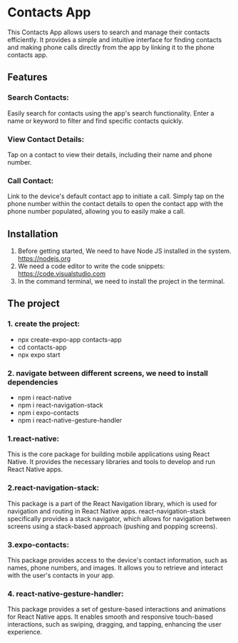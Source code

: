 # Contacts App
This Contacts App allows users to search and manage their contacts efficiently. It provides a simple and intuitive interface for finding contacts and making phone calls directly from the app by linking it to the phone contacts app.

## Features
### Search Contacts:
Easily search for contacts using the app's search functionality. Enter a name or keyword to filter and find specific contacts quickly.

### View Contact Details: 
Tap on a contact to view their details, including their name and phone number.

### Call Contact:
Link to the device's default contact app to initiate a call. Simply tap on the phone number within the contact details to open the contact app with the phone number populated, allowing you to easily make a call.

## Installation
1. Before getting started, We need to have Node JS installed in the system. https://nodejs.org
2. We need a code editor to write the code snippets: https://code.visualstudio.com
3. In the command terminal, we need to install the project in the terminal.

## The project
### 1. create the project: 
- npx create-expo-app contacts-app
- cd contacts-app
- npx expo start
### 2. navigate between different screens, we need to install dependencies
- npm i react-native
- npm i react-navigation-stack
- npm i expo-contacts
- npm i react-native-gesture-handler

### 1.react-native: 
This is the core package for building mobile applications using React Native. It provides the necessary libraries and tools to develop and run React Native apps.

### 2.react-navigation-stack: 
This package is a part of the React Navigation library, which is used for navigation and routing in React Native apps. react-navigation-stack specifically provides a stack navigator, which allows for navigation between screens using a stack-based approach (pushing and popping screens).

### 3.expo-contacts: 
This package provides access to the device's contact information, such as names, phone numbers, and images. It allows you to retrieve and interact with the user's contacts in your app.

### 4. react-native-gesture-handler: 
This package provides a set of gesture-based interactions and animations for React Native apps. It enables smooth and responsive touch-based interactions, such as swiping, dragging, and tapping, enhancing the user experience.

